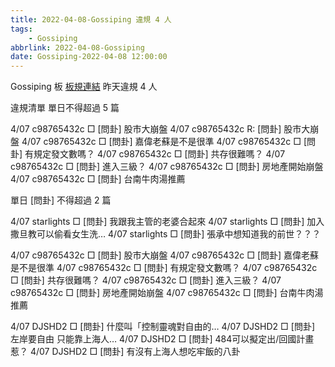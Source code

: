 ```yaml
---
title: 2022-04-08-Gossiping 違規 4 人
tags:
    - Gossiping
abbrlink: 2022-04-08-Gossiping
date: Gossiping-2022-04-08 12:00:00
---
```

Gossiping 板 [板規連結](https://www.ptt.cc/bbs/Gossiping/M.1637425085.A.07D.html)
昨天違規 4 人
<!-- more -->

違規清單
單日不得超過 5 篇

4/07 c98765432c □ [問卦] 股市大崩盤
4/07 c98765432c R: [問卦] 股市大崩盤
4/07 c98765432c □ [問卦] 嘉偉老蘇是不是很準
4/07 c98765432c □ [問卦] 有規定發文數嗎？
4/07 c98765432c □ [問卦] 共存很難嗎？
4/07 c98765432c □ [問卦] 進入三級？
4/07 c98765432c □ [問卦] 房地產開始崩盤
4/07 c98765432c □ [問卦] 台南牛肉湯推薦

單日 [問卦] 不得超過 2 篇

4/07 starlights □ [問卦] 我跟我主管的老婆合起來
4/07 starlights □ [問卦] 加入撒旦教可以偷看女生洗…
4/07 starlights □ [問卦] 張承中想知道我的前世？？？

4/07 c98765432c □ [問卦] 股市大崩盤
4/07 c98765432c □ [問卦] 嘉偉老蘇是不是很準
4/07 c98765432c □ [問卦] 有規定發文數嗎？
4/07 c98765432c □ [問卦] 共存很難嗎？
4/07 c98765432c □ [問卦] 進入三級？
4/07 c98765432c □ [問卦] 房地產開始崩盤
4/07 c98765432c □ [問卦] 台南牛肉湯推薦

4/07 DJSHD2 □ [問卦] 什麼叫「控制靈魂對自由的…
4/07 DJSHD2 □ [問卦] 左岸要自由 只能靠上海人…
4/07 DJSHD2 □ [問卦] 484可以擬定出/回國計畫惹？
4/07 DJSHD2 □ [問卦] 有沒有上海人想吃牢飯的八卦